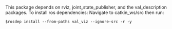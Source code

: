 This package depends on rviz, joint_state_publisher, and the val_description packages. To install ros dependencies:
Navigate to catkin_ws/src then run:
````
$rosdep install --from-paths val_viz --ignore-src -r -y
````